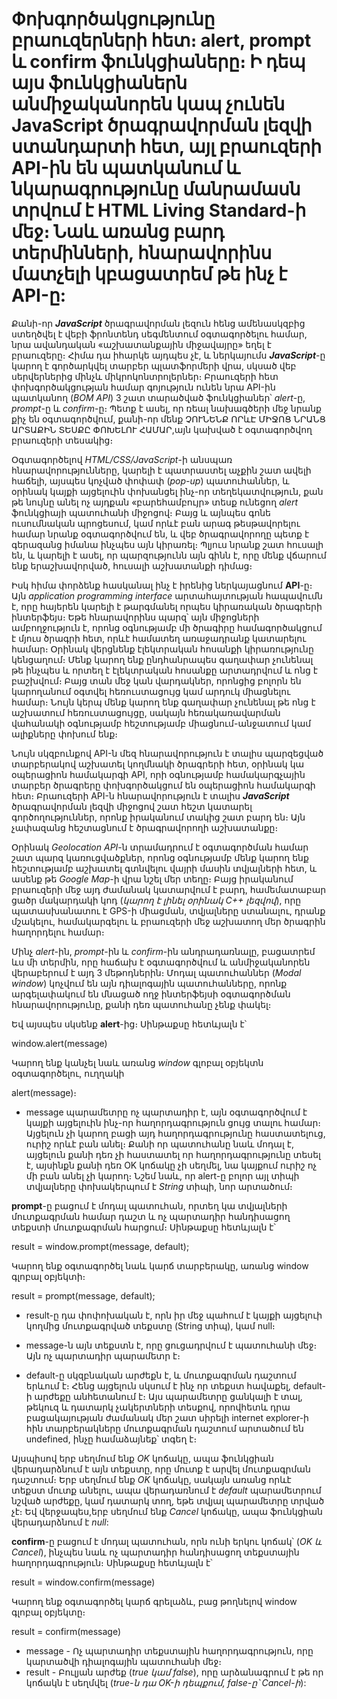 # Փոխգործակցությունը բրաուզերների հետ։ alert, prompt և confirm ֆունկցիաները։ Ի դեպ այս ֆունկցիաներն անմիջականորեն կապ չունեն JavaScript ծրագրավորման լեզվի ստանդարտի հետ, այլ բրաուզերի API-ին են պատկանում և նկարագրությունը մանրամասն տրվում է HTML Living Standard-ի մեջ։ Նաև առանց բարդ տերմինների, հնարավորինս մատչելի կբացատրեմ թե ինչ է API-ը:

Քանի-որ **_JavaScript_** ծրագրավորման լեզուն հենց ամենասկզբից ստեղծվել է վեբի ֆրոնտենդ սեգմենտում օգտագործելու համար, նրա ավանդական «աշխատանքային միջավայրը» եղել է բրաուզերը։ Հիմա դա իհարկե այդպես չէ, և ներկայումս **_JavaScript_**-ը կարող է գործարկվել տարբեր պլատֆորմերի վրա, սկսած վեբ սերվերներից մինչև միկրոկոնտրոլերներ։ Բրաուզերի հետ փոխգործակցության համար գոյություն ունեն նրա API-ին պատկանող (_BOM API_) 3 շատ տարածված ֆունկցիաներ՝ _alert_-ը, _prompt_-ը և _confirm_-ը։ Պետք է ասել, որ ռեալ նախագծերի մեջ նրանք քիչ են օգտագործվում, քանի-որ մենք ՉՈՒՆԵՆՔ ՈՐևԷ ՄԻՋՈՑ ՆՐԱՆՑ ԱՐՏԱՔԻՆ ՏԵՍՔԸ ՓՈԽԵԼՈՒ ՀԱՄԱՐ,այն կախված է օգտագործվող բրաուզերի տեսակից։

Օգտագործելով _HTML/CSS/JavaScript_-ի անսպառ հնարավորությունները, կարելի է պատրաստել աչքին շատ ավելի հաճելի, այսպես կոչված փոփափ (_pop-up_) պատուհաններ, և օրինակ կայքի այցելուին փոխանցել ինչ-որ տեղեկատվություն, քան թե նույնը անել ոչ այդքան «բարեհամբույր» տեսք ունեցող _alert_ ֆունկցիայի պատուհանի միջոցով։ Բայց և այնպես գոնե ուսումնական պրոցեսում, կամ որևէ բան արագ թեսթավորելու համար նրանք օգտագործվում են, և վեբ ծրագրավորողը պետք է գերազանց իմանա ինչպես այն կիրառել։ Պլյուս նրանք շատ հուսալի են, և կարելի է ասել, որ պարզությունն այն գինն է, որը մենք վճարում ենք երաշխավորված, հուսալի աշխատանքի դիմաց։

Իսկ հիմա փորձենք հասկանալ ինչ է իրենից ներկայացնում **API**-ը։ Այն _application programming interface_ արտահայտության հապավումն է, որը հայերեն կարելի է թարգմանել որպես կիրառական ծրագրերի ինտերֆեյս։ Եթե հնարավորինս պարզ՝ այն միջոցների ամբողջություն է, որոնց օգնությամբ մի ծրագիրը համագործակցում է մյուս ծրագրի հետ, որևէ համատեղ առաջադրանք կատարելու համար։ Օրինակ վերցնենք էլեկտրական հոսանքի կիրառությունը կենցաղում։ Մենք կարող ենք ընդհանրապես գաղափար չունենալ թե ինչպես և որտեղ է էլեկտրական հոսանքը արտադրվում և ոնց է բաշխվում։ Բայց տան մեջ կան վարդակներ, որոնցից բոլորն են կարողանում օգտվել հեռուստացույց կամ արդուկ միացնելու համար։ Նույն կերպ մենք կարող ենք գաղափար չունենալ թե ոնց է աշխատում հեռուստացույցը, սակայն հեռակառավարման վահանակի օգնությամբ հեշտությամբ միացնում-անջատում կամ ալիքները փոխում ենք։

Նույն սկզբունքով API-ն մեզ հնարավորություն է տալիս պարզեցված տարբերակով աշխատել կողմնակի ծրագրերի հետ, օրինակ կա օպերացիոն համակարգի API, որի օգնությամբ համակարգչային տարբեր ծրագրերը փոխգործակցում են օպերացիոն համակարգի հետ։ Բրաուզերի API-ն հնարավորություն է տալիս **_JavaScript_** ծրագրավորման լեզվի միջոցով շատ հեշտ կատարել գործողություններ, որոնք իրականում տակից շատ բարդ են։ Այն չափազանց հեշտացնում է ծրագրավորողի աշխատանքը։

Օրինակ _Geolocation API_-ն տրամադրում է օգտագործման համար շատ պարզ կառուցվածքներ, որոնց օգնությամբ մենք կարող ենք հեշտությամբ աշխատել գտնվելու վայրի մասին տվյալների հետ, և ասենք թե _Google Map_-ի վրա նշել մեր տեղը։ Բայց իրականում բրաուզերի մեջ այդ ժամանակ կատարվում է բարդ, համեմատաբար ցածր մակարդակի կոդ (_կարող է լինել օրինակ C++ լեզվով_), որը պատասխանատու է GPS-ի միացման, տվյալները ստանալու, դրանք մշակելու, համակարգելու և բրաուզերի մեջ աշխատող մեր ծրագրին հաղորդելու համար։

Մինչ _alert_-ին, _prompt_-ին և _confirm_-ին անդրադառնալը, բացատրեմ ևս մի տերմին, որը հաճախ է օգտագործվում և անմիջականորեն վերաբերում է այդ 3 մեթոդներին։ Մոդալ պատուհաններ (_Modal window_) կոչվում են այն դիալոգային պատուհանները, որոնք արգելափակում են մնացած ողջ ինտերֆեյսի օգտագործման հնարավորությունը, քանի դեռ պատուհանը չենք փակել։

Եվ այսպես սկսենք **alert**-ից։ Սինթաքսը հետևյալն է՝

window.alert(message)

Կարող ենք կանչել նաև առանց _window_ գլոբալ օբյեկտն օգտագործելու, ուղղակի

alert(message)։

- message պարամետրը ոչ պարտադիր է, այն օգտագործվում է կայքի այցելուին ինչ-որ հաղորդագրություն ցույց տալու համար։ Այցելուն չի կարող բացի այդ հաղորդագրությունը հաստատելուց, ուրիշ որևէ բան անել։ Քանի որ պատուհանը նաև մոդալ է, այցելուն քանի դեռ չի հաստատել որ հաղորդագրությունը տեսել է, այսինքն քանի դեռ OK կոճակը չի սեղմել, նա կայքում ուրիշ ոչ մի բան անել չի կարող։ Նշեմ նաև, որ alert-ը բոլոր այլ տիպի տվյալները փոխակերպում է _String_ տիպի, նոր արտածում։

**prompt**-ը բացում է մոդալ պատուհան, որտեղ կա տվյալների մուտքագրման համար դաշտ և ոչ պարտադիր հանդիսացող տեքստի մուտքագրման հարցում։ Սինթաքսը հետևյալն է՝

result = window.prompt(message, default);

Կարող ենք օգտագործել նաև կարճ տարբերակը, առանց window գլոբալ օբյեկտի։

result = prompt(message, default);

- result-ը դա փոփոխական է, որն իր մեջ պահում է կայքի այցելուի կողմից մուտքագրված տեքստը (String տիպ), կամ null։

- message-ն այն տեքստն է, որը ցուցադրվում է պատուհանի մեջ։ Այն ոչ պարտադիր պարամետր է։

- default-ը սկզբնական արժեքն է, և մուտքագրման դաշտում երևում է։ Հենց այցելուն սկսում է ինչ որ տեքստ հավաքել, default-ի արժեքը անհետանում է։ Այս պարամետրը ցանկալի է տալ, թեկուզ և դատարկ չակերտների տեսքով, որովհետև դրա բացակայության ժամանակ մեր շատ սիրելի internet explorer-ի հին տարբերակները մուտքագրման դաշտում արտածում են undefined, ինչը համաձայնեք՝ տգեղ է։

Այսպիսով երբ սեղմում ենք _OK_ կոճակը, ապա ֆունկցիան վերադարձնում է այն տեքստը, որը մուտք է արվել մուտքագրման դաշտում։ Երբ սեղմում ենք _OK_ կոճակը, սակայն առանց որևէ տեքստ մուտք անելու, ապա վերադառնում է _default_ պարամետրում նշված արժեքը, կամ դատարկ տող, եթե տվյալ պարամետրը տրված չէ։ Եվ վերջապես,երբ սեղմում ենք _Cancel_ կոճակը, ապա ֆունկցիան վերադարձնում է _null_:

**confirm**-ը բացում է մոդալ պատուհան, որն ունի երկու կոճակ՝ (_OK և Cancel_), ինչպես նաև ոչ պարտադիր հանդիսացող տեքստային հաղորդագրություն։ Սինթաքսը հետևյալն է՝

result = window.confirm(message)

Կարող ենք օգտագործել կարճ գրելաձև, բաց թողնելով window գլոբալ օբյեկտը։

result = confirm(message)

- message - Ոչ պարտադիր տեքստային հաղորդագրություն, որը կարտածվի դիալոգային պատուհանի մեջ։
- result - Բուլյան արժեք (_true կամ false_), որը արձանագրում է թե որ կոճակն է սեղմվել (_true-ն դա OK-ի դեպքում, false-ը՝ Cancel-ի_):
